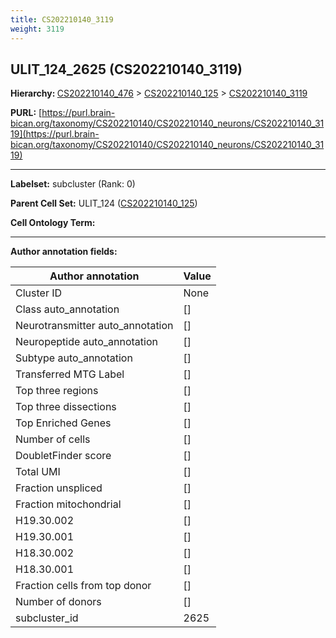 ```yaml
---
title: CS202210140_3119
weight: 3119
---
```

## ULIT_124_2625 (CS202210140_3119)
<b>Hierarchy: </b>
[CS202210140_476](../CS202210140_476) >
[CS202210140_125](../CS202210140_125) >
[CS202210140_3119](../CS202210140_3119)

**PURL:** [https://purl.brain-bican.org/taxonomy/CS202210140/CS202210140_neurons/CS202210140_3119](https://purl.brain-bican.org/taxonomy/CS202210140/CS202210140_neurons/CS202210140_3119)

---


**Labelset:** subcluster (Rank: 0)

**Parent Cell Set:** ULIT_124 ([CS202210140_125](../CS202210140_125))



**Cell Ontology Term:** 

[MARKER GENES.]: #


---

[TRANSFERRED ANNOTATIONS.]: #


[AUTHOR ANNOTATION FIELDS.]: #


**Author annotation fields:**

| Author annotation | Value |
|-------------------|-------|
|Cluster ID|None|
|Class auto_annotation|[]|
|Neurotransmitter auto_annotation|[]|
|Neuropeptide auto_annotation|[]|
|Subtype auto_annotation|[]|
|Transferred MTG Label|[]|
|Top three regions|[]|
|Top three dissections|[]|
|Top Enriched Genes|[]|
|Number of cells|[]|
|DoubletFinder score|[]|
|Total UMI|[]|
|Fraction unspliced|[]|
|Fraction mitochondrial|[]|
|H19.30.002|[]|
|H19.30.001|[]|
|H18.30.002|[]|
|H18.30.001|[]|
|Fraction cells from top donor|[]|
|Number of donors|[]|
|subcluster_id|2625|
